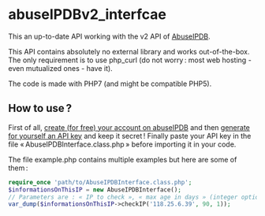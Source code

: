 # abuseIPDBv2_interfcae

This an up-to-date API working with the v2 API of [AbuseIPDB](https://www.abuseipdb.com/).

This API contains absolutely no external library and works out-of-the-box. The only requirement is to use
php_curl (do not worry : most web hosting - even mutualized ones - have it).

The code is made with PHP7 (and might be compatible PHP5).

## How to use ?

First of all, [create (for free) your account on abuseIPDB](https://www.abuseipdb.com/register?plan=free) and
then [generate for yourself an API key](https://www.abuseipdb.com/account/api) and keep it secret ! Finally paste
your API key in the file « AbuseIPDBInterface.class.php » before importing it in your code.

The file example.php contains multiple examples but here are some of them :

```php
require_once 'path/to/AbuseIPDBInterface.class.php';
$informationsOnThisIP = new AbuseIPDBInterface();
// Parameters are : « IP to check », « max age in days » (integer optional), « verbose mode ? » (boolean optional)
var_dump($informationsOnThisIP->checkIP('118.25.6.39', 90, 1));
```
